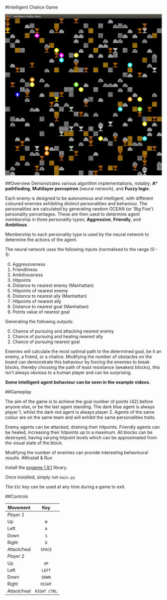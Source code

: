 #Intelligent Chalice Game

![example screenshot of gameplay](https://github.com/BenFielding/intelligent-chalice-game/raw/master/example_videos/intelligent-chalice-screenshot.png "Example screenshot")

##Overview
Demonstrates various algorithm implementations, notably; **A\* pathfinding**, **Multilayer perceptron** (neural network), and **Fuzzy logic**.

Each enemy is designed to be autonomous and intelligent, with different coloured enemies exhibiting distinct personalities and behaviour.
The personalities are calculated by generating random OCEAN (or 'Big Five') personality percentages. These are then used to determine agent membership in three personality types; **Aggressive**, **Friendly**, and **Ambitious**.

Membership to each personality type is used by the neural network to determine the actions of the agent.

The neural network uses the following inputs (normalised to the range (0 - 1):

  0. Aggressiveness
  0. Friendliness
  0. Ambitiousness
  0. Hitpoints
  0. Distance to nearest enemy (Manhattan)
  0. Hitpoints of nearest enemy
  0. Distance to nearest ally (Manhattan)
  0. Hitpoints of nearest ally
  0. Distance to nearest goal (Manhattan)
  0. Points value of nearest goal

Generating the following outputs:

  0. Chance of pursuing and attacking nearest enemy
  0. Chance of pursuing and healing nearest ally
  0. Chance of pursuing nearest goal


Enemies will calculate the most optimal path to the determined goal, be it an enemy, a friend, or a chalice. Modifying the number of obstacles on the board can demonstrate this behaviour by forcing the enemies to break blocks, thereby choosing the path of least resistance (weakest blocks), this isn't always obvious to a human player and can be surprising.


**Some intelligent agent behaviour can be seen in the example videos.**

##Gameplay

The aim of the game is to achieve the goal number of points (42) before anyone else, or be the last agent standing.
The dark blue agent is always player 1, whilst the dark red agent is always player 2.
Agents of the same colour are on the same team and will exhibit the same personalities traits.

Enemy agents can be attacked, draining their hitpoints.
Friendly agents can be healed, increasing their hitpoints up to a maximum.
All blocks can be destroyed, having varying hitpoint levels which can be approximated from the visual state of the block.

Modifying the number of enemies can provide interesting behavioural results.
##Install & Run

Install the [pygame 1.9.1](http://www.pygame.org/download.shtml "pygame download page") library.

Once installed, simply run `main.py`

The `ESC` key can be used at any time during a game to exit.

##Controls

|**Movement**|**Key**     |
|------------|:----------:|
|*Player 1*  |            |
|Up          |`W`         |
|Left        |`A`         |
|Down        |`S`         |
|Right       |`D`         |
|Attack/heal |`SPACE`     |
|*Player 2*  |            |
|Up          |`UP`        |
|Left        |`LEFT`      | 
|Down        |`DOWN`      |
|Right       |`RIGHT`     |
|Attack/heal |`RIGHT CTRL`|
